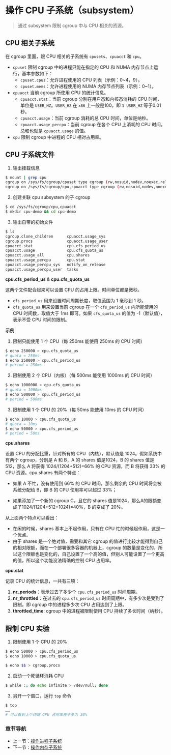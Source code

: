 # 操作 CPU 子系统（subsystem）

> 通过 subsystem 限制 cgroup 中与 CPU 相关的资源。

## CPU 相关子系统

在 cgroup 里面，跟 CPU 相关的子系统有 `cpusets`、`cpuacct` 和 `cpu`。

- `cpuset` 限制 cgroup 中的进程只能在指定的 CPU 和 NUMA 内存节点上运行，基本参数如下：
    - `cpuset.cpus`：允许进程使用的 CPU 列表（示例：0~4，9）。
    - `cpuset.mems`：允许进程使用的 NUMA 内存节点列表（示例：0~1）。
- `cpuacct` 当前 cgroup 所使用 CPU 的统计信息。
    - `cpuacct.stat`：当前 cgroup 分别在用户态和内核态消耗的 CPU 时间，单位是 `USER_HZ`。`USER_HZ` 在 `x86` 上一般是100，即 `1 USER_HZ` 等于0.01秒。
    - `cpuacct.usage`：当前 cgroup 消耗的总 CPU 时间，单位是纳秒。
    - `cpuacct.usage_percpu`：当前 cgroup 在各个 CPU 上消耗的 CPU 时间，总和也就是 `cpuacct.usage` 的值。
- `cpu` 限制 cgroup 中进程的 CPU 相对占用率。

## CPU 子系统文件

1. 输出挂载信息

```bash
$ mount | grep cpu
cgroup on /sys/fs/cgroup/cpuset type cgroup (rw,nosuid,nodev,noexec,relatime,cpuset)
cgroup on /sys/fs/cgroup/cpu,cpuacct type cgroup (rw,nosuid,nodev,noexec,relatime,cpu,cpuacct)
```

2. 创建关联 cpu subsystem 的子 cgroup

```bash
$ cd /sys/fs/cgroup/cpu,cpuacct
$ mkdir cpu-demo && cd cpu-demo
```

3. 输出自带的初始文件

```bash
$ ls
cgroup.clone_children      cpuacct.usage_sys
cgroup.procs               cpuacct.usage_user
cpuacct.stat               cpu.cfs_period_us
cpuacct.usage              cpu.cfs_quota_us
cpuacct.usage_all          cpu.shares
cpuacct.usage_percpu       cpu.stat
cpuacct.usage_percpu_sys   notify_on_release
cpuacct.usage_percpu_user  tasks
```

**cpu.cfs_period_us** & **cpu.cfs_quota_us**

这两个文件配合起来可以设置 CPU 的占用上限。时间单位都是微秒。

- `cfs_period_us` 用来设置时间周期长度，取值范围为 1 毫秒到 1 秒。
- `cfs_quota_us` 用来设置当前 cgroup 在一个 `cfs_period_us` 内所能使用的 CPU 时间数，取值大于 1ms 即可。如果 `cfs_quota_us` 的值为 -1（默认值），表示不受 CPU 时间的限制。

**示例**

1. 限制只能使用 1 个 CPU（每 250ms 能使用 250ms 的 CPU 时间）

```bash
$ echo 250000 > cpu.cfs_quota_us 
# quota = 250ms 
$ echo 250000 > cpu.cfs_period_us 
# period = 250ms 
```

2. 限制使用 2 个 CPU（内核）（每 500ms 能使用 1000ms 的 CPU 时间）

```bash
$ echo 1000000 > cpu.cfs_quota_us 
# quota = 1000ms 
$ echo 500000 > cpu.cfs_period_us 
# period = 500ms 
```

3. 限制使用 1 个 CPU 的 20%（每 50ms 能使用 10ms 的 CPU 时间）

```bash
$ echo 10000 > cpu.cfs_quota_us 
# quota = 10ms 
$ echo 50000 > cpu.cfs_period_us 
# period = 50ms 
```

**cpu.shares**

设置 CPU 的分配比重，针对所有的 CPU（内核），默认值是 1024。假如系统中有两个 cgroup，分别是 A 和 B，A 的 shares 值是1024，B 的 shares 值是512，那么 A 将获得 1024/(1204+512)=66% 的 CPU 资源，而 B 将获得 33% 的 CPU 资源。cpu.shares 有两个特点：

- 如果 A 不忙，没有使用到 66% 的 CPU 时间，那么剩余的 CPU 时间将会被系统分配给 B，即 B 的 CPU 使用率可以超过 33%；

- 如果添加了一个新的 cgroup C，且它的 shares 值是1024，那么A的限额变成了1024/(1204+512+1024)=40%，B 的变成了 20%。

从上面两个特点可以看出：

- 在闲的时候，shares 基本上不起作用，只有在 CPU 忙的时候起作用，这是一个优点。
- 由于 shares 是一个绝对值，需要和其它 cgroup 的值进行比较才能得到自己的相对限额，而在一个部署很多容器的机器上，cgroup 的数量是变化的，所以这个限额也是变化的，自己设置了一个高的值，但别人可能设置了一个更高的值，所以这个功能没法精确的控制 CPU 占用率。

**cpu.stat** 

记录 CPU 的统计信息，一共有三项：

1. **nr_periods**：表示过去了多少个 `cpu.cfs_period_us` 时间周期。
2.  **nr_throttled**：在过去的 `cpu.cfs_period_us` 时间周期中，有多少次是受到了限制，即 cgroup 中的进程多少次 CPU 占用达到了上限。
3. **throttled_time**: cgroup 中的进程被限制使用 CPU 持续了多长时间（纳秒）。

## 限制 CPU 实验

1. 限制使用 1 个 CPU 的 20%

```bash
$ echo 50000 > cpu.cfs_period_us
$ echo 10000 > cpu.cfs_quota_us

$ echo $$ > cgroup.procs
```

2. 启动一个死循环消耗 CPU

```bash
$ while :; do echo infinite > /dev/null; done
```

3. 另开一个窗口，运行 `top` 命令

```bash
$ top
……
# 可以看到上个终端 CPU 占用率差不多为 20%
```

### 章节导航

- 上一节：[操作进程子系统](操作进程子系统.md)
- 下一节：[操作内存子系统](操作内存子系统.md)
